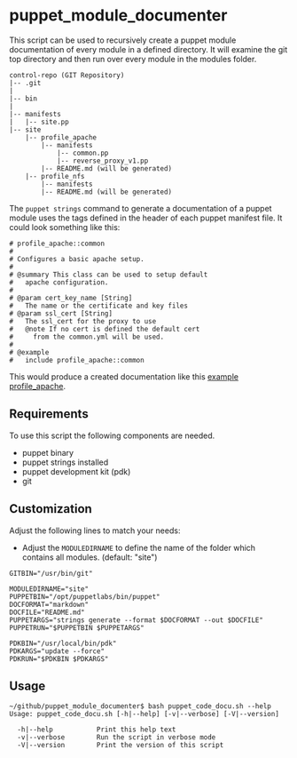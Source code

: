 # puppet_module_documenter
This script can be used to recursively create a puppet module documentation of every module in a defined directory. It will examine the git top directory and then run over every module in the modules folder.

```
control-repo (GIT Repository)
|-- .git
|
|-- bin
|
|-- manifests
|   |-- site.pp
|-- site
    |-- profile_apache
        |-- manifests
            |-- common.pp
            |-- reverse_proxy_v1.pp
        |-- README.md (will be generated)
    |-- profile_nfs
        |-- manifests
        |-- README.md (will be generated)
```

The `puppet strings` command to generate a documentation of a puppet module uses the tags defined in the header of each puppet manifest file. It could look something like this:
```
# profile_apache::common
#
# Configures a basic apache setup.
#
# @summary This class can be used to setup default
#   apache configuration.
#
# @param cert_key_name [String]
#   The name or the certificate and key files
# @param ssl_cert [String]
#   The ssl_cert for the proxy to use
#   @note If no cert is defined the default cert
#     from the common.yml will be used.
#
# @example
#   include profile_apache::common
```

This would produce a created documentation like this [example profile_apache](README_profile_apache.md).

## Requirements
To use this script the following components are needed.
* puppet binary
* puppet strings installed
* puppet development kit (pdk)
* git

## Customization
Adjust the following lines to match your needs:
* Adjust the `MODULEDIRNAME` to define the name of the folder which contains all modules. (default: "site") 
```
GITBIN="/usr/bin/git"

MODULEDIRNAME="site"
PUPPETBIN="/opt/puppetlabs/bin/puppet"
DOCFORMAT="markdown"
DOCFILE="README.md"
PUPPETARGS="strings generate --format $DOCFORMAT --out $DOCFILE"
PUPPETRUN="$PUPPETBIN $PUPPETARGS"

PDKBIN="/usr/local/bin/pdk"
PDKARGS="update --force"
PDKRUN="$PDKBIN $PDKARGS"
```

## Usage
```
~/github/puppet_module_documenter$ bash puppet_code_docu.sh --help
Usage: puppet_code_docu.sh [-h|--help] [-v|--verbose] [-V|--version]

  -h|--help           Print this help text
  -v|--verbose        Run the script in verbose mode
  -V|--version        Print the version of this script
```
